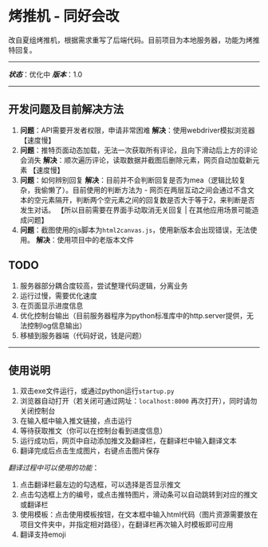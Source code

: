 # 烤推机 - 同好会改

改自夏组烤推机，根据需求重写了后端代码。目前项目为本地服务器，功能为烤推特回复。

---

***状态***：优化中
***版本***：1.0

---

## 开发问题及目前解决方法

1. 
    **问题**：API需要开发者权限，申请非常困难
    **解决**：使用webdriver模拟浏览器 【速度慢】
2. 
    **问题**：推特页面动态加载，无法一次获取所有评论，且向下滑动后上方的评论会消失
    **解决**：顺次遍历评论，读取数据并截图后删除元素，网页自动加载新元素  【速度慢】
3. 
    **问题**：如何辨别回复
    **解决**：目前并不会判断回复是否为mea（逻辑比较复杂，我偷懒了）。目前使用的判断方法为 - 网页在两层互动之间会通过不含文本的空元素隔开，判断两个空元素之间的回复数是否大于等于2，来判断是否发生对话。  【所以目前需要在界面手动取消无关回复 | 在其他应用场景可能造成问题】
4. 
    **问题**：截图使用的js脚本为`html2canvas.js`，使用新版本会出现错误，无法使用。
    **解决**：使用项目中的老版本文件

## TODO
1. 服务器部分耦合度较高，尝试整理代码逻辑，分离业务
2. 运行过慢，需要优化速度
3. 在页面显示进度信息
4. 优化控制台输出（目前服务器程序为python标准库中的http.server提供，无法控制log信息输出）
5. 移植到服务器端（代码好说，钱是问题）

---

## 使用说明
1. 双击exe文件运行，或通过python运行`startup.py`
2. 浏览器自动打开（若关闭可通过网址：`localhost:8000` 再次打开），同时请勿关闭控制台
3. 在输入框中输入推文链接，点击运行
4. 等待获取推文（你可以在控制台看到进度信息）
5. 运行成功后，网页中自动添加推文及翻译栏，在翻译栏中输入翻译文本
6. 翻译完成后点击生成图片，右键点击图片保存

*翻译过程中可以使用的功能*：
1. 点击翻译栏最左边的勾选框，可以选择是否显示推文
2. 点击勾选框上方的编号，或点击推特图片，滑动条可以自动跳转到对应的推文或翻译栏
3. 使用模板：点击使用模板按钮，在文本框中输入html代码（图片资源需要放在项目文件夹中，并指定相对路径），在翻译栏再次输入时模板即可应用
4. 翻译支持emoji
